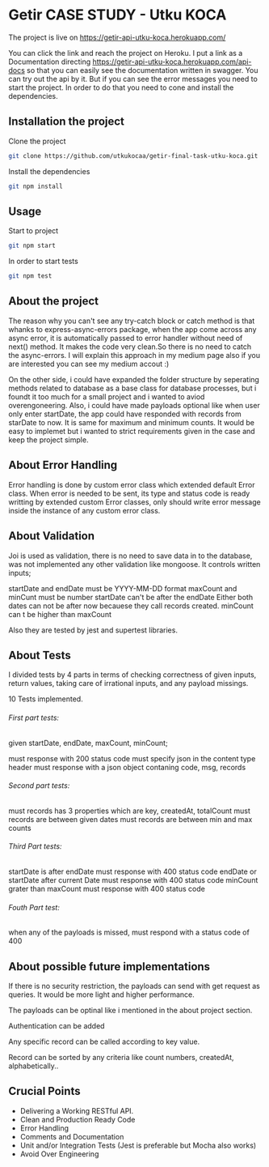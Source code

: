 # Getir CASE STUDY - Utku KOCA

The project is live on https://getir-api-utku-koca.herokuapp.com/

You can click the link and reach the project on Heroku. I put a link as a Documentation directing https://getir-api-utku-koca.herokuapp.com/api-docs so that you can easily see the documentation written in swagger. You can try out the api by it. But if you can see the error messages you need to start the project. In order to do that you need to cone and install the dependencies.

## Installation the project

Clone the project

```bash
git clone https://github.com/utkukocaa/getir-final-task-utku-koca.git
```

Install the dependencies

```bash
git npm install
```

## Usage

Start to project

```bash
git npm start
```

In order to start tests

```bash
git npm test
```

## About the project

The reason why you can't see any try-catch block or catch method is that whanks to express-async-errors package, when the app come across any async error, it is automatically passed to error handler without need of next() method. It makes the code very clean.So there is no need to catch the async-errors. I will explain this approach in my medium page also if you are interested you can see my medium accout :)

On the other side, i could have expanded the folder structure by seperating methods related to database as a base class for database processes, but i foundt it too much for a small project and i wanted to aviod overengoneering. Also, i could have made payloads optional like when user only enter startDate, the app could have responded with records from starDate to now. It is same for maximum and minimum counts. It would be easy to implemet but i wanted to strict requirements given in the case and keep the project simple.

## About Error Handling

Error handling is done by custom error class which extended default Error class. When error is needed to be sent, its type and status code is ready writting by extended custom Error classes, only should write error message inside the instance of any custom error class.

## About Validation

Joi is used as validation, there is no need to save data in to the database, was not implemented any other validation like mongoose.
It controls written inputs;

startDate and endDate must be YYYY-MM-DD format
maxCount and minCunt must be number
startDate can't be after the endDate
Either both dates can not be after now becauese they call records created.
minCount can t be higher than maxCount

Also they are tested by jest and supertest libraries.

## About Tests

I divided tests by 4 parts in terms of checking correctness of given inputs, return values, taking care of irrational inputs, and any payload missings.

10 Tests implemented.

###### First part tests:

given startDate, endDate, maxCount, minCount;

must response with 200 status code
must specify json in the content type header
must response with a json object contaning code, msg, records

###### Second part tests:

must records has 3 properties which are key, createdAt, totalCount
must records are between given dates
must records are between min and max counts

###### Third Part tests:

startDate is after endDate must response with 400 status code
endDate or startDate after current Date must response with 400 status code
minCount grater than maxCount must response with 400 status code

###### Fouth Part test:

when any of the payloads is missed, must respond with a status code of 400

## About possible future implementations

If there is no security restriction, the payloads can send with get request as queries. It would be more light and higher performance.

The payloads can be optinal like i mentioned in the about project section.

Authentication can be added

Any specific record can be called according to key value.

Record can be sorted by any criteria like count numbers, createdAt, alphabetically..

## Crucial Points

- Delivering a Working RESTful API.
- Clean and Production Ready Code
- Error Handling
- Comments and Documentation
- Unit and/or Integration Tests (Jest is preferable but Mocha also works)
- Avoid Over Engineering
